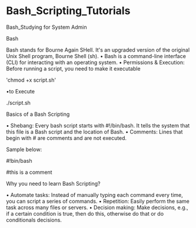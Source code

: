 # Bash_Scripting_Tutorials
Bash_Studying for System Admin

Bash

Bash stands for Bourne Again SHell. It's an upgraded version of the
original Unix Shell program, Bourne Shell (sh).
• Bash is a command-line interface (CLI) for interacting with an
operating system.
• Permissions & Execution: Before running a script, you need to make it executable

'chmod +x script.sh'

•to Execute

./script.sh

Basics of a Bash Scripting 

• Shebang: Every bash script starts with #!/bin/bash.
It tells the system that this file is a Bash script and the location of Bash.
• Comments: Lines that begin with # are comments and are not
executed.

Sample below: 

#!bin/bash

#this is a comment

Why you need to learn Bash Scripting?

• Automate tasks: Instead of manually typing each command every time, you can
script a series of commands.
• Repetition: Easily perform the same task across many files or servers.
• Decision making: Make decisions, e.g., if a certain condition is true, then do this,
otherwise do that or do conditionals decisions.



